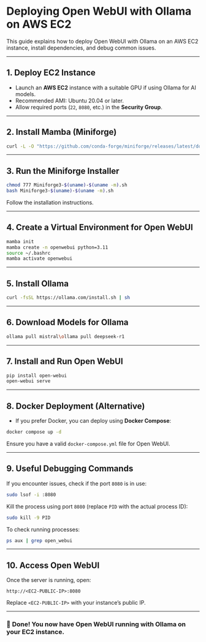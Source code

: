 # Deploying Open WebUI with Ollama on AWS EC2

This guide explains how to deploy Open WebUI with Ollama on an AWS EC2 instance, install dependencies, and debug common issues.

---

## **1. Deploy EC2 Instance**

- Launch an **AWS EC2** instance with a suitable GPU if using Ollama for AI models.
- Recommended AMI: Ubuntu 20.04 or later.
- Allow required ports (`22`, `8080`, etc.) in the **Security Group**.

---

## **2. Install Mamba (Miniforge)**

```bash
curl -L -O "https://github.com/conda-forge/miniforge/releases/latest/download/Miniforge3-$(uname)-$(uname -m).sh"
```

---

## **3. Run the Miniforge Installer**

```bash
chmod 777 Miniforge3-$(uname)-$(uname -m).sh
bash Miniforge3-$(uname)-$(uname -m).sh
```

Follow the installation instructions.

---

## **4. Create a Virtual Environment for Open WebUI**

```bash
mamba init
mamba create -n openwebui python=3.11
source ~/.bashrc
mamba activate openwebui
```

---

## **5. Install Ollama**

```bash
curl -fsSL https://ollama.com/install.sh | sh
```

---

## **6. Download Models for Ollama**

```bash
ollama pull mistral\ollama pull deepseek-r1
```

---

## **7. Install and Run Open WebUI**

```bash
pip install open-webui
open-webui serve
```

---

## **8. Docker Deployment (Alternative)**

- If you prefer Docker, you can deploy using **Docker Compose**:

```bash
docker compose up -d
```

Ensure you have a valid `docker-compose.yml` file for Open WebUI.

---

## **9. Useful Debugging Commands**

If you encounter issues, check if the port `8080` is in use:

```bash
sudo lsof -i :8080
```

Kill the process using port `8080` (replace `PID` with the actual process ID):

```bash
sudo kill -9 PID
```

To check running processes:

```bash
ps aux | grep open_webui
```

---

## **10. Access Open WebUI**

Once the server is running, open:

```
http://<EC2-PUBLIC-IP>:8080
```

Replace `<EC2-PUBLIC-IP>` with your instance’s public IP.

---

### 🎉 **Done!** You now have Open WebUI running with Ollama on your EC2 instance.

